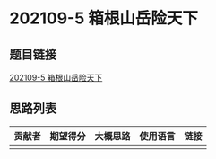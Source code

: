 # 202109-5 箱根山岳险天下

## 题目链接

[202109-5 箱根山岳险天下](http://118.190.20.162/view.page?gpid=T133)

## 思路列表

| 贡献者 | 期望得分 | 大概思路 | 使用语言 | 链接 |
| :-: | :-: | :-: | :-: | :-: | 
|  |  |  |  |  |
